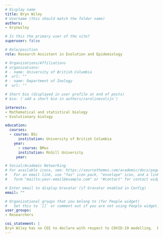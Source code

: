 ```yaml
---
# Display name
title: Bryn Wiley
# Username (this should match the folder name)
authors:
- brynwiley 

# Is this the primary user of the site?
superuser: false

# Role/position
role: Research Assistant in Evolution and Epidemiology

# Organizations/Affiliations
# organizations:
# - name: University of British Columbia
#  url: ""
# - name: Department of Zoology
#  url: ""

# Short bio (displayed in user profile at end of posts)
# bio: (`add a short bio in authors/carolinecolijn`)

interests:
- Mathematical and statistical biology
- Evolutionary biology

education:
  courses:
  - course: BSc
      institution: University of British Columbia
    year: 
      - course: BMus
      institution: McGill University
     year: 

# Social/Academic Networking
# For available icons, see: https://sourcethemes.com/academic/docs/page-builder/#icons
#   For an email link, use "fas" icon pack, "envelope" icon, and a link in the
#   form "mailto:your-email@example.com" or "#contact" for contact widget.

# Enter email to display Gravatar (if Gravatar enabled in Config) 
email: ""

# Organizational groups that you belong to (for People widget)
#   Set this to `[]` or comment out if you are not using People widget.
user_groups:
- Researchers 

coi_statement: |
Bryn Wiley has no COI to declare with respect to COVID-19 modelling.  Bryn Wiley is a research assistant and starting graduate student in the lab of Dr. Sarah Otto and regularly visualizes British Columbian vaccination data for the BC COVID-19 modelling group.
---
```

